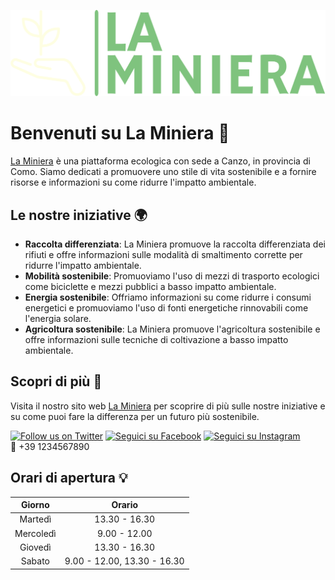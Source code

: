![La Miniera logo](./resources/images/la-miniera-low-resolution-logo-color-on-transparent-background.svg)

# Benvenuti su La Miniera 🌱
[La Miniera](https://www.laminiera.com) è una piattaforma ecologica con sede a Canzo, in provincia di Como. Siamo dedicati a promuovere uno stile di vita sostenibile e a fornire risorse e informazioni su come ridurre l'impatto ambientale.

## Le nostre iniziative 🌍

- **Raccolta differenziata**: La Miniera promuove la raccolta differenziata dei rifiuti e offre informazioni sulle modalità di smaltimento corrette per ridurre l'impatto ambientale.
- **Mobilità sostenibile**: Promuoviamo l'uso di mezzi di trasporto ecologici come biciclette e mezzi pubblici a basso impatto ambientale.
- **Energia sostenibile**: Offriamo informazioni su come ridurre i consumi energetici e promuoviamo l'uso di fonti energetiche rinnovabili come l'energia solare.
- **Agricoltura sostenibile**: La Miniera promuove l'agricoltura sostenibile e offre informazioni sulle tecniche di coltivazione a basso impatto ambientale.

## Scopri di più 🌿

Visita il nostro sito web [La Miniera](https://www.laminiera.com) per scoprire di più sulle nostre iniziative e su come puoi fare la differenza per un futuro più sostenibile.

[![Follow us on Twitter](https://img.shields.io/twitter/follow/laminiera?style=social)](https://twitter.com/laminiera)
[![Seguici su Facebook](https://img.shields.io/badge/Seguici%20su-Facebook-%231877F2)](https://www.facebook.com/ilnomedelapagina/)
[![Seguici su Instagram](https://img.shields.io/badge/Seguici%20su-Instagram-%23E1306C)](https://www.instagram.com/ilnomedelprofilo/)<br>
📱 +39 1234567890

## Orari di apertura 💡

|   Giorno   |           Orario            |
|:----------:|:---------------------------:|
|  Martedì   |        13.30 - 16.30        |
| Mercoledì  |        9.00 - 12.00         |
|  Giovedì   |        13.30 - 16.30        |
|   Sabato   | 9.00 - 12.00, 13.30 - 16.30 |
